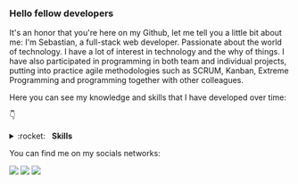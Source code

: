 ### Hello fellow developers
It's an honor that you're here on my Github, let me tell you a little bit about me: I'm Sebastian, a full-stack web developer. Passionate about the world of technology. I have a lot of interest in technology and the why of things. I have also participated in programming in both team and individual projects, putting into practice agile methodologies such as SCRUM, Kanban, Extreme Programming and programming together with other colleagues.

Here you can see my knowledge and skills that I have developed over time:

👇 
<details>
	<summary>:rocket:&nbsp;&nbsp;&nbsp;<b>Skills</b></summary>
	<br/>
	<img src="https://img.shields.io/badge/javascript-%23323330.svg?style=for-the-badge&logo=javascript&logoColor=%23F7DF1E" alt="Javascript"/>	
	<img src="https://img.shields.io/badge/html5-%23E34F26.svg?style=for-the-badge&logo=html5&logoColor=white" alt="HTML5"/>
	<img src="https://img.shields.io/badge/css3-%231572B6.svg?style=for-the-badge&logo=css3&logoColor=white" alt="CSS3"/>
	<img src="https://img.shields.io/badge/Sequelize-52B0E7?style=for-the-badge&logo=Sequelize&logoColor=white" alt="Sequalize"/>
	<img src="https://img.shields.io/badge/node.js-6DA55F?style=for-the-badge&logo=node.js&logoColor=white" alt="NodeJS"/>
	<img src="https://img.shields.io/badge/git-%23F05033.svg?style=for-the-badge&logo=git&logoColor=white" alt="Git"/>
  	<img src="https://img.shields.io/badge/react-%2320232a.svg?style=for-the-badge&logo=react&logoColor=%2361DAFB" alt="React"/>
  	<img src="https://img.shields.io/badge/express.js-%23404d59.svg?style=for-the-badge&logo=express&logoColor=%2361DAFB" alt="Express"/>
	<img src="https://img.shields.io/badge/redux-%23593d88.svg?style=for-the-badge&logo=redux&logoColor=white" alt="Redux"/>
	<img src="https://img.shields.io/badge/c%23-%23239120.svg?style=for-the-badge&logo=csharp&logoColor=white" alt="Csharp"/>
	<img src="https://img.shields.io/badge/.NET-5C2D91?style=for-the-badge&logo=.net&logoColor=white" alt=".Net"/>
	<img src="https://img.shields.io/badge/python-3670A0?style=for-the-badge&logo=python&logoColor=ffdd54" alt="Python"/>
	<img src="https://img.shields.io/badge/FastAPI-005571?style=for-the-badge&logo=fastapi" alt="Fastapi"/>
	<img src="https://img.shields.io/badge/django-%23092E20.svg?style=for-the-badge&logo=django&logoColor=white" alt="Django"/>
	<img src="https://img.shields.io/badge/java-%23ED8B00.svg?style=for-the-badge&logo=openjdk&logoColor=white" alt="Java"/>
	<img src="https://img.shields.io/badge/javafx-%23FF0000.svg?style=for-the-badge&logo=javafx&logoColor=white" alt="Javafx"/>
	<img src="https://img.shields.io/badge/go-%2300ADD8.svg?style=for-the-badge&logo=go&logoColor=white" alt="Go"/>
	<img src="https://img.shields.io/badge/Ionic-%233880FF.svg?style=for-the-badge&logo=Ionic&logoColor=white" alt="ionic"/>
 	<img src="https://img.shields.io/badge/MongoDB-%234ea94b.svg?style=for-the-badge&logo=mongodb&logoColor=white" alt="MongoDb"/>
  	<img src="https://img.shields.io/badge/mysql-4479A1.svg?style=for-the-badge&logo=mysql&logoColor=white" alt="Mysql"/>
   	<img src="https://img.shields.io/badge/postgres-%23316192.svg?style=for-the-badge&logo=postgresql&logoColor=white" alt="Postgres"/>
    	<img src="https://img.shields.io/badge/NeoVim-%2357A143.svg?&style=for-the-badge&logo=neovim&logoColor=white" alt="Neovim" />
     	<img src="https://img.shields.io/badge/VIM-%2311AB00.svg?style=for-the-badge&logo=vim&logoColor=white" alt="Vim" />
     	<img src="https://img.shields.io/badge/Visual%20Studio%20Code-0078d7.svg?style=for-the-badge&logo=visual-studio-code&logoColor=white" alt="Vs code" />
        <img src="https://img.shields.io/badge/Visual%20Studio-5C2D91.svg?style=for-the-badge&logo=visual-studio&logoColor=white" alt="Visual Studio" />

</details>
	
You can find me on my socials networks:

[<img src="https://img.shields.io/badge/linkedin-%230077B5.svg?style=for-the-badge&logo=linkedin&logoColor=white"/>](https://www.linkedin.com/in/sebasti%C3%A1n-carvajal-full-stack-web-developer/)
[<img src="https://img.shields.io/badge/Facebook-%231877F2.svg?style=for-the-badge&logo=Facebook&logoColor=white"/>](https://www.facebook.com/sebastian.carvajal.35762241/)
[<img src="https://img.shields.io/badge/Instagram-%23E4405F.svg?style=for-the-badge&logo=Instagram&logoColor=white"/>](https://www.instagram.com/codesebitas_22/)


